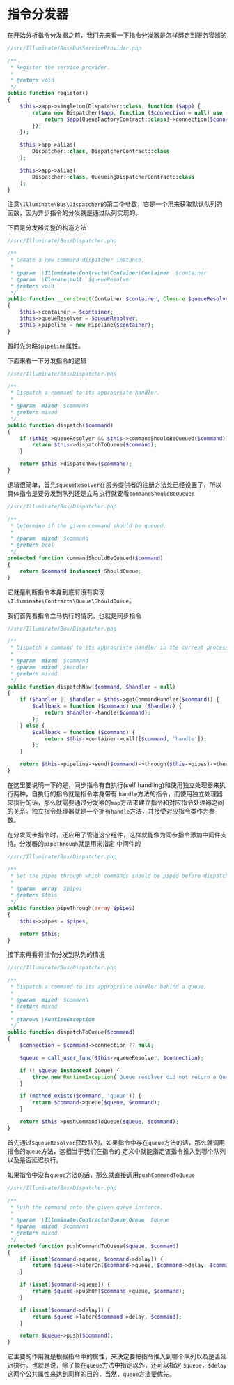# 指令分发器

在开始分析指令分发器之前，我们先来看一下指令分发器是怎样绑定到服务容器的

```php
//src/Illuminate/Bus/BusServiceProvider.php

/**
 * Register the service provider.
 *
 * @return void
 */
public function register()
{
    $this->app->singleton(Dispatcher::class, function ($app) {
        return new Dispatcher($app, function ($connection = null) use ($app) {
            return $app[QueueFactoryContract::class]->connection($connection);
        });
    });

    $this->app->alias(
        Dispatcher::class, DispatcherContract::class
    );

    $this->app->alias(
        Dispatcher::class, QueueingDispatcherContract::class
    );
}
```

注意`\Illuminate\Bus\Dispatcher`的第二个参数，它是一个用来获取默认队列的函数，因为异步指令的分发就是通过队列实现的。

下面是分发器完整的构造方法

```php
//src/Illuminate/Bus/Dispatcher.php

/**
 * Create a new command dispatcher instance.
 *
 * @param  \Illuminate\Contracts\Container\Container  $container
 * @param  \Closure|null  $queueResolver
 * @return void
 */
public function __construct(Container $container, Closure $queueResolver = null)
{
    $this->container = $container;
    $this->queueResolver = $queueResolver;
    $this->pipeline = new Pipeline($container);
}
```

暂时先忽略`$pipeline`属性。

下面来看一下分发指令的逻辑

```php
//src/Illuminate/Bus/Dispatcher.php

/**
 * Dispatch a command to its appropriate handler.
 *
 * @param  mixed  $command
 * @return mixed
 */
public function dispatch($command)
{
    if ($this->queueResolver && $this->commandShouldBeQueued($command)) {
        return $this->dispatchToQueue($command);
    }

    return $this->dispatchNow($command);
}
```

逻辑很简单，首先`$queueResolver`在服务提供者的注册方法处已经设置了，所以具体指令是要分发到队列还是立马执行就要看`commandShouldBeQueued`

```php
//src/Illuminate/Bus/Dispatcher.php

/**
 * Determine if the given command should be queued.
 *
 * @param  mixed  $command
 * @return bool
 */
protected function commandShouldBeQueued($command)
{
    return $command instanceof ShouldQueue;
}
```

它就是判断指令本身到底有没有实现`\Illuminate\Contracts\Queue\ShouldQueue`。

我们首先看指令立马执行的情况，也就是同步指令

```php
//src/Illuminate/Bus/Dispatcher.php

/**
 * Dispatch a command to its appropriate handler in the current process.
 *
 * @param  mixed  $command
 * @param  mixed  $handler
 * @return mixed
 */
public function dispatchNow($command, $handler = null)
{
    if ($handler || $handler = $this->getCommandHandler($command)) {
        $callback = function ($command) use ($handler) {
            return $handler->handle($command);
        };
    } else {
        $callback = function ($command) {
            return $this->container->call([$command, 'handle']);
        };
    }

    return $this->pipeline->send($command)->through($this->pipes)->then($callback);
}
```

在这里要说明一下的是，同步指令有自执行(self handling)和使用独立处理器来执行两种，自执行的指令就是指令本身带有
`handle`方法的指令，而使用独立处理器来执行的话，那么就需要通过分发器的`map`方法来建立指令和对应指令处理器之间
的关系。独立指令处理器就是一个拥有`handle`方法，并接受对应指令类作为参数。

在分发同步指令时，还应用了管道这个组件，这样就能像为同步指令添加中间件支持。分发器的`pipeThrough`就是用来指定
中间件的

```php
//src/Illuminate/Bus/Dispatcher.php

/**
 * Set the pipes through which commands should be piped before dispatching.
 *
 * @param  array  $pipes
 * @return $this
 */
public function pipeThrough(array $pipes)
{
    $this->pipes = $pipes;

    return $this;
}
```

接下来再看将指令分发到队列的情况

```php
//src/Illuminate/Bus/Dispatcher.php

/**
 * Dispatch a command to its appropriate handler behind a queue.
 *
 * @param  mixed  $command
 * @return mixed
 *
 * @throws \RuntimeException
 */
public function dispatchToQueue($command)
{
    $connection = $command->connection ?? null;

    $queue = call_user_func($this->queueResolver, $connection);

    if (! $queue instanceof Queue) {
        throw new RuntimeException('Queue resolver did not return a Queue implementation.');
    }

    if (method_exists($command, 'queue')) {
        return $command->queue($queue, $command);
    }

    return $this->pushCommandToQueue($queue, $command);
}
```

首先通过`$queueResolver`获取队列，如果指令中存在`queue`方法的话，那么就调用指令的`queue`方法，这相当于我们在指令的
定义中就能指定该指令推入到哪个队列以及是否延迟执行。

如果指令中没有`queue`方法的话，那么就直接调用`pushCommandToQueue`

```php
//src/Illuminate/Bus/Dispatcher.php

/**
 * Push the command onto the given queue instance.
 *
 * @param  \Illuminate\Contracts\Queue\Queue  $queue
 * @param  mixed  $command
 * @return mixed
 */
protected function pushCommandToQueue($queue, $command)
{
    if (isset($command->queue, $command->delay)) {
        return $queue->laterOn($command->queue, $command->delay, $command);
    }

    if (isset($command->queue)) {
        return $queue->pushOn($command->queue, $command);
    }

    if (isset($command->delay)) {
        return $queue->later($command->delay, $command);
    }

    return $queue->push($command);
}
```

它主要的作用就是根据指令中的属性，来决定要把指令推入到哪个队列以及是否延迟执行。也就是说，除了能在`queue`方法中指定以外，还可以指定
`$queue`，`$delay`这两个公共属性来达到同样的目的，当然，`queue`方法要优先。
